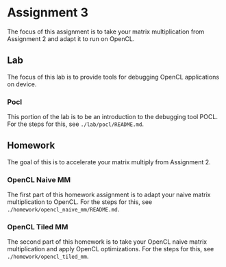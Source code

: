 # Assignment 3
The focus of this assignment is to take your matrix multiplication from Assignment 2 and adapt it to run on OpenCL.

## Lab
The focus of this lab is to provide tools for debugging OpenCL applications on device.

### Pocl
This portion of the lab is to be an introduction to the debugging tool POCL.  For the steps for this, see `./lab/pocl/README.md`.

## Homework
The goal of this is to accelerate your matrix multiply from Assignment 2.

### OpenCL Naive MM
The first part of this homework assignment is to adapt your naive matrix multiplication to OpenCL.  For the steps for this, see `./homework/opencl_naive_mm/README.md`.

### OpenCL Tiled MM
The second part of this homework is to take your OpenCL naive matrix multiplication and apply OpenCL optimizations.  For the steps for this, see `./homework/opencl_tiled_mm`.